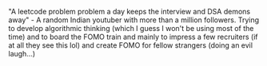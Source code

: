"A leetcode problem problem a day keeps the interview and DSA demons away" - A random Indian youtuber with more than a million followers.
Trying to develop algorithmic thinking (which I guess I won't be using most of the time) and to board the FOMO train and mainly to impress a few recruiters (if at all they see this lol) and create FOMO for fellow strangers (doing an evil laugh...)
